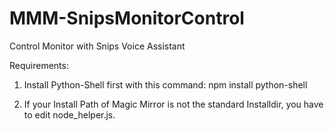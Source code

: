 # MMM-SnipsMonitorControl
Control Monitor with Snips Voice Assistant

Requirements:
1. Install Python-Shell first with this command: npm install python-shell

2. If your Install Path of Magic Mirror is not the standard Installdir, you have to edit node_helper.js.
